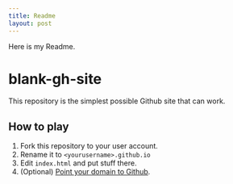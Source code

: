 ```yaml
---
title: Readme
layout: post
---
```


Here is my Readme.

# blank-gh-site

This repository is the simplest possible Github site that can work.

## How to play

1. Fork this repository to your user account.
2. Rename it to `<yourusername>.github.io`
3. Edit `index.html` and put stuff there.
4. (Optional) [Point your domain to Github](https://help.github.com/articles/using-a-custom-domain-with-github-pages/).
